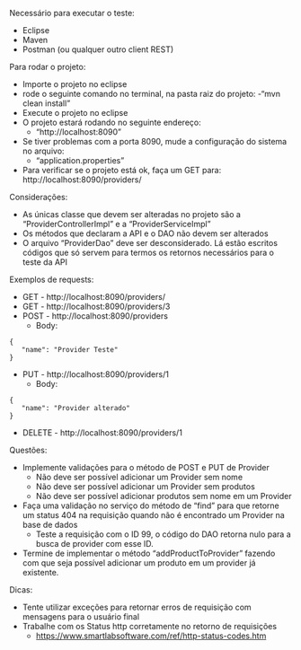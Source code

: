 Necessário para executar o teste:
- Eclipse
- Maven
- Postman (ou qualquer outro client REST)

Para rodar o projeto:

- Importe o projeto no eclipse
- rode o seguinte comando no terminal, na pasta raiz do projeto:
  -“mvn clean install”
- Execute o projeto no eclipse
- O projeto estará rodando no seguinte endereço:
  - “http://localhost:8090”
- Se tiver problemas com a porta 8090, mude a configuração do sistema no arquivo:
  - “application.properties”
- Para verificar se o projeto está ok, faça um GET para: http://localhost:8090/providers/

Considerações:

- As únicas classe que devem ser alteradas no projeto são a “ProviderControllerImpl” e a “ProviderServiceImpl”
- Os métodos que declaram a API e o DAO não devem ser alterados
- O arquivo “ProviderDao” deve ser desconsiderado. Lá estão escritos códigos que só servem para termos os retornos necessários para o teste da API

Exemplos de requests:

- GET - http://localhost:8090/providers/
- GET - http://localhost:8090/providers/3
- POST - http://localhost:8090/providers
  - Body:
```
{
   "name": "Provider Teste"
}

```
- PUT - http://localhost:8090/providers/1
  - Body:
```
{
   "name": "Provider alterado"
}
```
- DELETE - http://localhost:8090/providers/1

Questões:

- Implemente validações para o método de POST e PUT de Provider
  - Não deve ser possível adicionar um Provider sem nome
  - Não deve ser possível adicionar um Provider sem produtos
  - Não deve ser possível adicionar produtos sem nome em um Provider
- Faça uma validação no serviço do método de “find” para que retorne um status 404 na requisição quando não é encontrado um Provider na base de dados
  - Teste a requisição com o ID 99, o código do DAO retorna nulo para a busca de provider com esse ID.
- Termine de implementar o método “addProductToProvider” fazendo com que seja possível adicionar um produto em um provider já existente.


Dicas:

- Tente utilizar exceções para retornar erros de requisição com mensagens para o usuário final
- Trabalhe com os Status http corretamente no retorno de requisições
  - https://www.smartlabsoftware.com/ref/http-status-codes.htm


 
